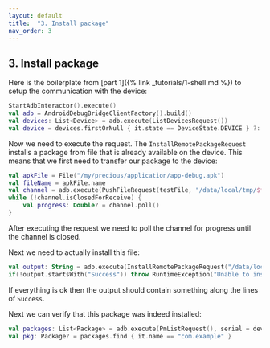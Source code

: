 ```yaml
---
layout: default
title:  "3. Install package"
nav_order: 3
---
```


## 3. Install package

Here is the boilerplate from [part 1]({% link _tutorials/1-shell.md %}) to setup the communication with the device:
```kotlin
StartAdbInteractor().execute()
val adb = AndroidDebugBridgeClientFactory().build()
val devices: List<Device> = adb.execute(ListDevicesRequest())
val device = devices.firstOrNull { it.state == DeviceState.DEVICE } ?: throw RuntimeException("no devices available")
```

Now we need to execute the request. The `InstallRemotePackageRequest` installs a package from file that is already available on the device.
 This means that we first need to transfer our package to the device:
 
```kotlin
val apkFile = File("/my/precious/application/app-debug.apk")
val fileName = apkFile.name
val channel = adb.execute(PushFileRequest(testFile, "/data/local/tmp/$fileName"), GlobalScope, serial = device.serial)
while (!channel.isClosedForReceive) {
    val progress: Double? = channel.poll()
}
```
After executing the request we need to poll the channel for progress until the channel is closed.

Next we need to actually install this file:
```kotlin
val output: String = adb.execute(InstallRemotePackageRequest("/data/local/tmp/$fileName", true), serial = device.serial)
if(!output.startsWith("Success")) throw RuntimeException("Unable to install the apk")
```
If everything is ok then the output should contain something along the lines of `Success`.

Next we can verify that this package was indeed installed:
```kotlin
val packages: List<Package> = adb.execute(PmListRequest(), serial = device.serial)
val pkg: Package? = packages.find { it.name == "com.example" }
```
